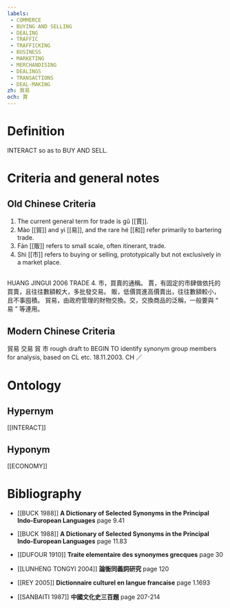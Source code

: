```yaml
---
labels: 
 - COMMERCE
 - BUYING AND SELLING
 - DEALING
 - TRAFFIC
 - TRAFFICKING
 - BUSINESS
 - MARKETING
 - MERCHANDISING
 - DEALINGS
 - TRANSACTIONS
 - DEAL-MAKING
zh: 貿易
och: 賈
---
```


# Definition
INTERACT so as to BUY AND SELL.
# Criteria and general notes
## Old Chinese Criteria
1. The current general term for trade is gǔ [[賈]].
2. Mào [[貿]] and yì [[易]], and the rare hé [[和]] refer primarily to bartering trade.
3. Fàn [[販]] refers to small scale, often itinerant, trade.
4. Shì [[市]] refers to buying or selling, prototypically but not exclusively in a market place.
## 
HUANG JINGUI 2006
TRADE 4.
市，買賣的通稱。
賈，有固定的市肆做依托的買賣，且往往數額較大，多批發交易。
販，低價買進高價賣出，往往數額較小，且不事囤積。
貿易，由政府管理的財物交換。交，交換商品的泛稱，一般要與 “ 易 ” 等連用。
## Modern Chinese Criteria
貿易
交易
貿
市
rough draft to BEGIN TO identify synonym group members for analysis, based on CL etc. 18.11.2003. CH ／
# Ontology

## Hypernym
[[INTERACT]]
## Hyponym
[[ECONOMY]]
# Bibliography
- [[BUCK 1988]]
**A Dictionary of Selected Synonyms in the Principal Indo-European Languages** page 9.41

- [[BUCK 1988]]
**A Dictionary of Selected Synonyms in the Principal Indo-European Languages** page 11.83

- [[DUFOUR 1910]]
**Traite elementaire des synonymes grecques** page 30

- [[LUNHENG TONGYI 2004]]
**論衡同義詞研究** page 120

- [[REY 2005]]
**Dictionnaire culturel en langue francaise** page 1.1693

- [[SANBAITI 1987]]
**中國文化史三百題** page 207-214
